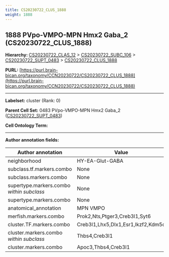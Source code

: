 ```yaml
---
title: CS20230722_CLUS_1888
weight: 1888
---
```

## 1888 PVpo-VMPO-MPN Hmx2 Gaba_2 (CS20230722_CLUS_1888)
<b>Hierarchy: </b>
[CS20230722_CLAS_12](../CS20230722_CLAS_12) >
[CS20230722_SUBC_106](../CS20230722_SUBC_106) >
[CS20230722_SUPT_0483](../CS20230722_SUPT_0483) >
[CS20230722_CLUS_1888](../CS20230722_CLUS_1888)

**PURL:** [https://purl.brain-bican.org/taxonomy/CCN20230722/CS20230722_CLUS_1888](https://purl.brain-bican.org/taxonomy/CCN20230722/CS20230722_CLUS_1888)

---


**Labelset:** cluster (Rank: 0)

**Parent Cell Set:** 0483 PVpo-VMPO-MPN Hmx2 Gaba_2 ([CS20230722_SUPT_0483](../CS20230722_SUPT_0483))



**Cell Ontology Term:** 

[MARKER GENES.]: #


---

[TRANSFERRED ANNOTATIONS.]: #


[AUTHOR ANNOTATION FIELDS.]: #


**Author annotation fields:**

| Author annotation | Value |
|-------------------|-------|
|neighborhood|HY-EA-Glut-GABA|
|subclass.tf.markers.combo|None|
|subclass.markers.combo|None|
|supertype.markers.combo _within subclass_|None|
|supertype.markers.combo|None|
|anatomical_annotation|MPN VMPO|
|merfish.markers.combo|Prok2,Nts,Ptger3,Creb3l1,Syt6|
|cluster.TF.markers.combo|Creb3l1,Lhx5,Dlx1,Esr1,Ikzf2,Kdm5d|
|cluster.markers.combo _within subclass_|Thbs4,Creb3l1|
|cluster.markers.combo|Apoc3,Thbs4,Creb3l1|
